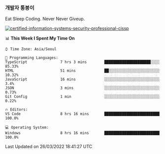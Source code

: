 ### 개발자 통붕이
Eat Sleep Coding.
Never Never Giveup.

[![certified-information-systems-security-professional-cissp](https://user-images.githubusercontent.com/44606727/157613689-acd84ec6-5f8f-4e79-89d9-a8d51f033634.png)](https://www.credly.com/badges/f394a010-85a0-450b-9136-8043af01d71c/public_url)

<!--START_SECTION:waka-->
📊 **This Week I Spent My Time On** 

```text
⌚︎ Time Zone: Asia/Seoul

💬 Programming Languages: 
TypeScript               7 hrs 3 mins        █████████████████████░░░░   85.33% 
HTML                     51 mins             ██░░░░░░░░░░░░░░░░░░░░░░░   10.32% 
JavaScript               16 mins             ░░░░░░░░░░░░░░░░░░░░░░░░░   3.4% 
JSON                     3 mins              ░░░░░░░░░░░░░░░░░░░░░░░░░   0.73% 
Git Config               1 min               ░░░░░░░░░░░░░░░░░░░░░░░░░   0.22%

🔥 Editors: 
VS Code                  8 hrs 16 mins       █████████████████████████   100.0%

💻 Operating System: 
Windows                  8 hrs 16 mins       █████████████████████████   100.0%

```


 Last Updated on 26/03/2022 18:41:27 UTC
<!--END_SECTION:waka-->
